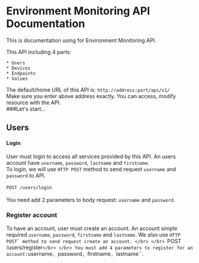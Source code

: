 # Environment Monitoring API Documentation
This is documentation using for Environment Monitoring API.

This API including 4 parts:
</br>
```
* Users
* Devices
* Endpoints
* Values
```

The default/home URL of this API is: ``http://address:port/api/v1/``</br>
Make sure you enter above address exactly. You can access, modify resource with the API.<br>
###Let's start...
## Users
#### Login
User must login to access all services provided by this API. An users account have ```username```, ```password```, ```lastname``` and ```firstname```.</br>
To login, we will use ``HTTP POST`` method to send request ``username`` and ``password`` to API.
</br>
</br>
``POST /users/login``
</br>
</br>
You need add 2 parameters to body request: ``username`` and ``password``.
### Register account
To have an account, user must create an account. An account simple required ``username``, ``password``, ``firstname`` and ``lastname``. We also use ``HTTP POST` method to send request create an account.
</br>
</br>
``POST /users/register``
</br>
</br>
You must add 4 parameters to register for an account: ``username``, ``password``, ``firstname``, ``lastname``.</br>